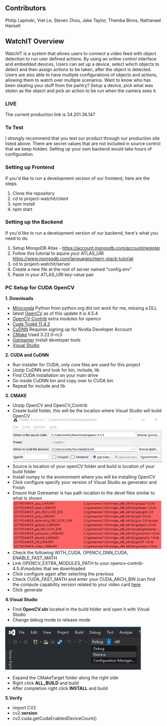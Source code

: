 ## Contributors

Philip Lapinski, Viet Le, Steven Zhou, Jake Taylor, Themba Binns, Nathanael Hansell


## WatchIT Overview
WatchIT is a system that allows users to connect a video feed with object detection to run user defined actions. By using an online control interface and embedded devices, Users can set up a device, select which objects to detect and then assign actions to be taken, after the object is detected. Users are also able to have multiple configurations of objects and actions, allowing them to watch over multiple scenarios. Want to know who has been stealing your stuff from the pantry? Setup a device, pick what was stolen as the object and pick an action to be run when the camera sees it.

### LIVE
The current production link is 34.201.36.147

### To Test
I strongly recommend that you test our product through our production site listed above. There are secret values that are not included in source control that we keep hidden. Setting up your own backend would take hours of configuration.

### Setting up Frontend
If you'd like to run a development version of our frontend, here are the steps.
1. Clone the repository
2. cd to project-watchit/client
3. npm install
4. npm start

### Setting up the Backend
If you'd like to run a development version of our backend, here's what you need to do.
1. Setup MongoDB Atlas - https://account.mongodb.com/account/register
2. Follow this tutorial to aquire your ATLAS_URI https://www.mongodb.com/languages/mern-stack-tutorial
3. cd to project-watchit/server
4. Create a new file at the root of server named "config.env"
5. Paste in your ATLAS_URI key-value pair

### PC Setup for CUDA OpenCV

**1. Downloads** 
* [Miniconda](https://docs.conda.io/en/latest/miniconda.html) Python from python.org did not work for me, missing a DLL
* latest [OpenCV](https://opencv.org/releases/) as of this update it is 4.5.4
* [OpenCV-Contrib](https://github.com/opencv/opencv_contrib/tree/4.5.4) extra modules for opencv
* [Cuda Tookit 11.4.3](https://developer.nvidia.com/cuda-11-4-3-download-archive?target_os=Windows&target_arch=x86_64&target_version=11&target_type=exe_local) 
* [CuDNN](https://developer.nvidia.com/rdp/cudnn-archive) Requires signing up for Nvidia Developer Account
* [CMake](https://cmake.org/download/) Used 3.22.0-rc3
* [Gstreamer](https://gstreamer.freedesktop.org/data/pkg/windows/1.18.5/mingw/gstreamer-1.0-devel-mingw-x86_64-1.18.5.msi) Install developer tools
* [Visual Studio](https://visualstudio.microsoft.com/downloads/)

**2. CUDA and CuDNN**
* Run installer for CUDA, only core files are used for this project
* Unzip CuDNN and look for bin, include, lib
* Find CUDA installation on your main drive
* Go inside CuDNN bin and copy over to CUDA bin
* Repeat for include and lib

**3. CMAKE**
* Unzip OpenCV and OpenCV_Contrib
* Create build folder, this will be the location where Visual Studio will build OpenCV
![CMAKE Location](readME/CMakeFolder.png)
* Source is location of your openCV folder and build is location of your build folder
* Install numpy to the environment where you will be installing OpenCV
* Click configure specify your version of Visual Studio as generator and Finish
* Ensure that Gstreamer is has path location to the devel files similar to what is shown
![Gstreamer](readME/Gstreamer.png)
* Check the following WITH_CUDA, OPENCV_DNN_CUDA, ENABLE_FAST_MATH
* Link OPENCV_EXTRA_MODULES_PATH to your opencv-contrib-4.5.4\modules that we downloaded
* Click configure again after selecting the previous
* Check CUDA_FAST_MATH and enter your CUDA_ARCH_BIN (can find the compute capability version related to your video card [here](https://en.wikipedia.org/wiki/CUDA)
* Click generate

**4.Visual Studio**
* Find **OpenCV.sln** located in the build folder and open it with Visual Studio
* Change debug mode to release mode 

![release](readME/vsrelease.png)
* Expand the CMakeTarget folder along the right side
* Right click **ALL_BUILD** and build
* After completion right click **INSTALL** and build

**5.Verify**
* import CV2
* cv2.__version__
* cv2.cuda.getCudaEnabledDeviceCount()
